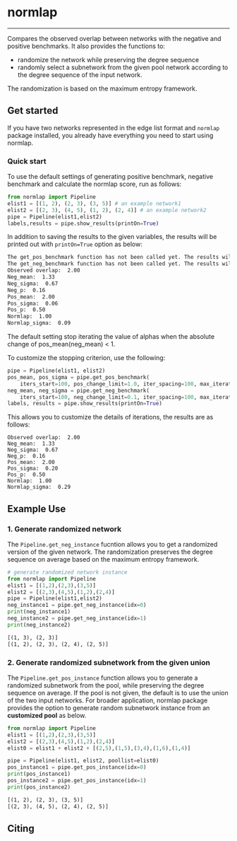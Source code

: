 # normlap
---
Compares the observed overlap between networks with the negative and positive benchmarks. It also provides the functions to:

- randomize the network while preserving the degree sequence
- randomly select a subnetwork from the given pool network according to the degree sequence of the input network.

The randomization is based on the maximum entropy framework.

## Get started
If you have two networks represented in the edge list format and `normlap` package installed, you already have everything you need to start using normlap.

### Quick start

To use the default settings of generating positive benchmark, negative benchmark and calculate the normlap score, run as follows:

```python
from normlap import Pipeline
elist1 = [(1, 2), (2, 3), (3, 5)] # an example network1
elist2 = [(2, 3), (4, 5), (1, 2), (2, 4)] # an example network2
pipe = Pipeline(elist1,elist2)
labels,results = pipe.show_results(printOn=True)

```

In addition to saving the results to the given variables, the results will be printed out with `printOn=True` option as below:

```html
The get_pos_benchmark function has not been called yet. The results will be calculated based on default parameters.
The get_neg_benchmark function has not been called yet. The results will be calculated based on default parameters.
Observed overlap:  2.00
Neg_mean:  1.33
Neg_sigma:  0.67
Neg_p:  0.16
Pos_mean:  2.00
Pos_sigma:  0.06
Pos_p:  0.50
Normlap:  1.00
Normlap_sigma:  0.09
```

The default setting stop iterating the value of alphas when the absolute change of pos_mean(neg_mean) < 1.

To customize the stopping criterion, use the following:

```python
pipe = Pipeline(elist1, elist2)
pos_mean, pos_sigma = pipe.get_pos_benchmark(
    iters_start=100, pos_change_limit=1.0, iter_spacing=100, max_iterations=2000)
neg_mean, neg_sigma = pipe.get_neg_benchmark(
    iters_start=100, neg_change_limit=0.1, iter_spacing=100, max_iterations=2000)
labels, results = pipe.show_results(printOn=True)
```

This allows you to customize the details of iterations, the results are as follows:

```text
Observed overlap:  2.00
Neg_mean:  1.33
Neg_sigma:  0.67
Neg_p:  0.16
Pos_mean:  2.00
Pos_sigma:  0.20
Pos_p:  0.50
Normlap:  1.00
Normlap_sigma:  0.29
```

## Example Use

### 1. Generate randomized network

The `Pipeline.get_neg_instance`  fucntion allows you to get a randomized version of the given network. The randomization preserves the degree sequence on average based on the maximum entropy framework.

```python
# generate randomized network instance
from normlap import Pipeline
elist1 = [(1,2),(2,3),(3,5)]
elist2 = [(2,3),(4,5),(1,2),(2,4)]
pipe = Pipeline(elist1,elist2)
neg_instance1 = pipe.get_neg_instance(idx=0)
print(neg_instance1)
neg_instance2 = pipe.get_neg_instance(idx=1)
print(neg_instance2)
```

```html
[(1, 3), (2, 3)]
[(1, 2), (2, 3), (2, 4), (2, 5)]
```



### 2. Generate randomized subnetwork from the given union

The `Pipeline.get_pos_instance` function allows you to generate a randomized subnetwork from the pool, while preserving the degree sequence on average. If the pool is not given, the default is to use the union of the two input networks. For broader application, normlap package provides the option to generate random subnetwork instance from an **customized pool** as below.

```python
from normlap import Pipeline
elist1 = [(1,2),(2,3),(3,5)]
elist2 = [(2,3),(4,5),(1,2),(2,4)]
elist0 = elist1 + elist2 + [(2,5),(1,5),(3,4),(1,6),(1,4)]

pipe = Pipeline(elist1, elist2, poollist=elist0)
pos_instance1 = pipe.get_pos_instance(idx=0)
print(pos_instance1)
pos_instance2 = pipe.get_pos_instance(idx=1)
print(pos_instance2)
```

```html
[(1, 2), (2, 3), (3, 5)]
[(2, 3), (4, 5), (2, 4), (2, 5)]
```



## Citing

